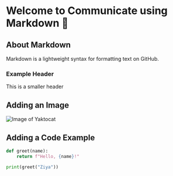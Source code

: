 # Welcome to Communicate using Markdown 👋

## About Markdown
Markdown is a lightweight syntax for formatting text on GitHub.

### Example Header
This is a smaller header

## Adding an Image
![Image of Yaktocat](https://octodex.github.com/images/yaktocat.png)

## Adding a Code Example

```python
def greet(name):
    return f"Hello, {name}!"

print(greet("Ziya"))


